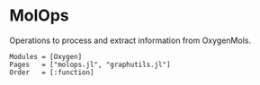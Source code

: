 # MolOps

Operations to process and extract information from OxygenMols.


```@autodocs
Modules = [Oxygen]
Pages   = ["molops.jl", "graphutils.jl"]
Order   = [:function]
```
